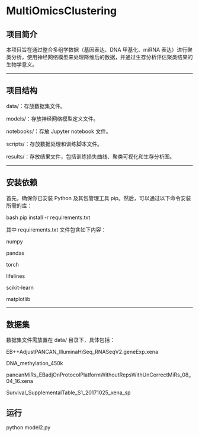 # MultiOmicsClustering

## 项目简介

本项目旨在通过整合多组学数据（基因表达、DNA 甲基化、miRNA 表达）进行聚类分析，使用神经网络模型来处理降维后的数据，并通过生存分析评估聚类结果的生物学意义。

---

## 项目结构

data/：存放数据集文件。

models/：存放神经网络模型定义文件。

notebooks/：存放 Jupyter notebook 文件。

scripts/：存放数据处理和训练脚本文件。

results/：存放结果文件，包括训练损失曲线、聚类可视化和生存分析图。

---
## 安装依赖

首先，确保你已安装 Python 及其包管理工具 pip。然后，可以通过以下命令安装所需的库：

bash pip install -r requirements.txt

其中 requirements.txt 文件包含如下内容：

numpy

pandas

torch

lifelines

scikit-learn

matplotlib

---

## 数据集

数据集文件需放置在 data/ 目录下，具体包括：


EB++AdjustPANCAN_IlluminaHiSeq_RNASeqV2.geneExp.xena

DNA_methylation_450k

pancanMiRs_EBadjOnProtocolPlatformWithoutRepsWithUnCorrectMiRs_08_04_16.xena

Survival_SupplementalTable_S1_20171025_xena_sp

## 运行

python model2.py
